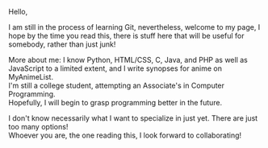 Hello,

I am still in the process of learning Git, nevertheless, welcome to my page, I hope by the time you read this, there is stuff here that will be useful for somebody, rather than just junk!<br/>

More about me: I know Python, HTML/CSS, C, Java, and PHP as well as JavaScript to a limited extent, and I write synopses for anime on MyAnimeList.<br/>
I'm still a college student, attempting an Associate's in Computer Programming.<br/>
Hopefully, I will begin to grasp programming better in the future.<br/>

I don't know necessarily what I want to specialize in just yet. There are just too many options!<br/>
Whoever you are, the one reading this, I look forward to collaborating!<br/>
